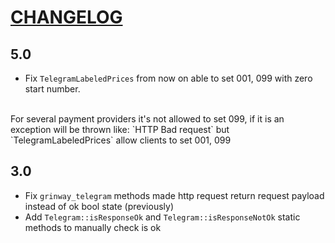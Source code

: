 [CHANGELOG](https://symfony.com/doc/current/contributing/code/conventions.html#writing-a-changelog-entry)
=========

5.0
---

* Fix `TelegramLabeledPrices` from now on
able to set 001, 099 with zero start number.
<br>
For several payment providers it's not allowed to set 099, if it is an exception
will be thrown like: `HTTP Bad request` but `TelegramLabeledPrices` allow clients to set 001, 099

3.0
---

* Fix `grinway_telegram` methods made http request return request payload instead of ok bool state (previously)
* Add `Telegram::isResponseOk` and `Telegram::isResponseNotOk` static methods to manually check is ok
